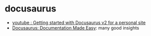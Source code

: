 # docusaurus

- [youtube : Getting started with Docusaurus v2 for a personal site](https://www.youtube.com/watch?v=ZHdcxpHumuQ)
- [Docusaurus: Documentation Made Easy](https://www.youtube.com/watch?v=Yhyx7otSksg): many good insights
